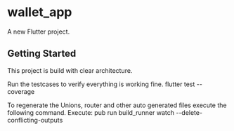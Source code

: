 # wallet_app

A new Flutter project.

## Getting Started

This project is build with clear architecture.

Run the testcases to verify everything is working fine.
flutter test --coverage

To regenerate the Unions, router and other auto generated files execute the following command.
Execute: pub run build_runner watch --delete-conflicting-outputs   
